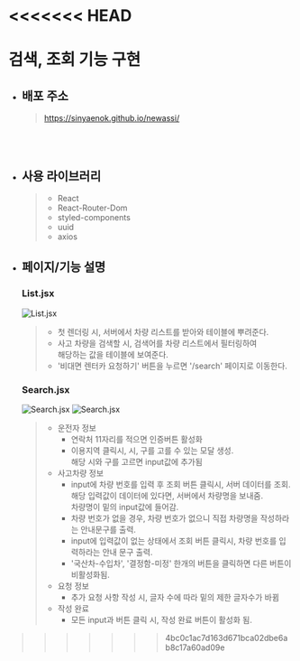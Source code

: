 <<<<<<< HEAD
=======
# 검색, 조회 기능 구현 
* ## 배포 주소
  > https://sinyaenok.github.io/newassi/
<br>
<br>

* ## 사용 라이브러리
  > * React
  > * React-Router-Dom
  > * styled-components
  > * uuid
  > * axios

* ## 페이지/기능 설명
  ### List.jsx
   ![List.jsx](https://github.com/sinyaenok/assignment/assets/104334554/0d9d811a-2837-4ac6-b2cc-d202218627fa)

  > * 첫 렌더링 시, 서버에서 차량 리스트를 받아와 테이블에 뿌려준다. <br>
  > * 사고 차량을 검색할 시, 검색어를 차량 리스트에서 필터링하여 <br>
  > 해당하는 값을 테이블에 보여준다.
  > * '비대면 렌터카 요청하기' 버튼을 누르면 '/search' 페이지로 이동한다.
  
  ### Search.jsx
  ![Search.jsx](https://github.com/sinyaenok/assignment/assets/104334554/19c59dcf-b268-45e8-9d49-26386d54f524)
  ![Search.jsx](https://github.com/sinyaenok/assignment/assets/104334554/09592510-73b1-4ce2-8456-ffce9e7d8d0b)

  > * 운전자 정보 <br>
  >   * 연락처 11자리를 적으면 인증버튼 활성화 <br>
  >   * 이용지역 클릭시, 시, 구를 고를 수 있는 모달 생성.<br>
  >   해당 시와 구를 고르면 input값에 추가됨 <br>
  > * 사고차량 정보 <br>
  >   * input에 차량 번호를 입력 후 조회 버튼 클릭시, 서버 데이터를 조회.<br>
  >   해당 입력값이 데이터에 있다면, 서버에서 차량명을 보내줌.<br>
  >   차량명이 밑의 input값에 들어감. <br>
  >   * 차량 번호가 없을 경우, 차량 번호가 없으니 직접 차량명을 작성하라는 안내문구를 출력. <br>
  >   * input에 입력값이 없는 상태에서 조회 버튼 클릭시, 차량 번호를 입력하라는 안내 문구 출력. <br>
  >   * '국산차-수입차', '결정함-미정' 한개의 버튼을 클릭하면 다른 버튼이 비활성화됨. <br>
  > * 요청 정보<br>
  >   * 추가 요청 사항 작성 시, 글자 수에 따라 밑의 제한 글자수가 바뀜 <br>
  > * 작성 완료<br>
  >   * 모든 input과 버튼 클릭 시, 작성 완료 버튼이 활성화 됨. 
>>>>>>> 4bc0c1ac7d163d671bca02dbe6ab8c17a60ad09e
